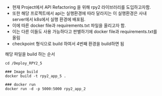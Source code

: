 - 현재 Project에서 API Refactoring 을 위해 rpy2 라이브러리를 도입하고자함.
- 또한 해당 프로젝트에서 api는 실행환경에 따라 달라지는 이 실행환경은 사내 server에서 k8s에서 실행 환경에 배포됨.
- 이에 따른 docker file과 requirements.txt 파일을 올리고자 함.
- 이는 다른 이들도 사용 가능하다고 판별하기에 docker file과 requirements.txt를 올림
- checkpoint 형식으로 build 하여서 4번째 환경을 build하면 됨

해당 파일을 build 하는 순서
```
cd /Deploy_RPY2_5

### Image build
docker build -t rpy2_app_5 .

### docker run
docker run -d -p 5000:5000 rpy2_app_2
```
